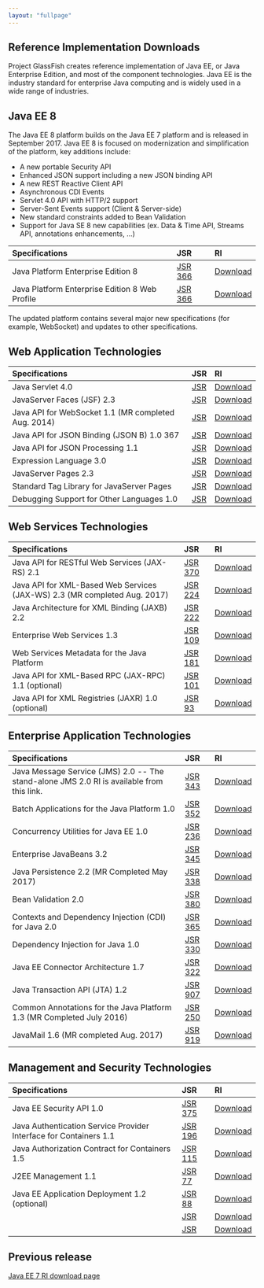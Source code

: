 ```yaml
---
layout: "fullpage"
---
```


## Reference Implementation Downloads ##

Project GlassFish creates reference implementation of Java EE, or Java Enterprise Edition, and most of the component technologies. Java EE is the industry standard for enterprise Java computing and is widely used in a wide range of industries.

## Java EE 8 ##

The Java EE 8 platform builds on the Java EE 7 platform and is released in September 2017.
Java EE 8 is focused on modernization and simplification of the platform, key additions include:
- A new portable Security API
- Enhanced JSON support including a new JSON binding API
- A new REST Reactive Client API
- Asynchronous CDI Events
- Servlet 4.0 API with HTTP/2 support
- Server-Sent Events support (Client & Server-side)
- New standard constraints added to Bean Validation
- Support for Java SE 8 new capabilities (ex. Data & Time API, Streams API, annotations enhancements, ...) 

| Specifications 	|JSR             	|RI       	|
|:---	|:---	|:---	|
| Java Platform Enterprise Edition 8       	| [JSR 366](http://jcp.org/en/jsr/detail?id=366) 	| [Download](http://javaweb.us.oracle.com/java/re/glassfish/5.0/promoted/ri-source-build-final/javaee-ri.zip)|
| Java Platform Enterprise Edition 8 Web Profile |[JSR 366](http://jcp.org/en/jsr/detail?id=366)   	|[Download](http://javaweb.us.oracle.com/java/re/glassfish/5.0/promoted/ri-source-build-final/javaee-ri.zip) |

The updated platform contains several major new specifications (for example, WebSocket) and updates to other specifications.


## Web Application Technologies ##

| Specifications 	|JSR             	|RI       	|
|:---	|:---	|:---	|
|Java Servlet 4.0| [JSR]() | [Download]()|
|JavaServer Faces (JSF) 2.3 | [JSR]() 	| [Download]()|
|Java API for WebSocket 1.1 (MR completed Aug. 2014) | [JSR]() 	| [Download]()|
|Java API for JSON Binding (JSON B) 1.0	367	| [JSR]() 	| [Download]()|
|Java API for JSON Processing 1.1| [JSR]() 	| [Download]()|
|Expression Language 3.0| [JSR]() 	| [Download]()|
|JavaServer Pages 2.3| [JSR]() 	| [Download]()|
|Standard Tag Library for JavaServer Pages| [JSR]() 	| [Download]()|
|Debugging Support for Other Languages 1.0| [JSR]() 	| [Download]()|

## Web Services Technologies ###

| Specifications 	|JSR             	|RI       	|
|:---	|:---	|:---	|
|Java API for RESTful Web Services (JAX-RS) 2.1| [JSR 370]() | [Download]()|
|Java API for XML-Based Web Services (JAX-WS) 2.3 (MR completed Aug. 2017)| [JSR 224]() | [Download]()|
|Java Architecture for XML Binding (JAXB) 2.2| [JSR 222]() | [Download]()|
|Enterprise Web Services 1.3| [JSR 109]() | [Download]()|
|Web Services Metadata for the Java Platform| [JSR 181]() | [Download]()|
|Java API for XML-Based RPC (JAX-RPC) 1.1 (optional)| [JSR 101]() | [Download]()|
|Java API for XML Registries (JAXR) 1.0 (optional)| [JSR 93]() | [Download]()|

## Enterprise Application Technologies ###

| Specifications 	|JSR             	|RI       	|
|:---	|:---	|:---	|
|Java Message Service (JMS) 2.0 -- The stand-alone JMS 2.0 RI is available from this link.| [JSR 343]() | [Download]()|
|Batch Applications for the Java Platform 1.0| [JSR 352]() | [Download]()|
|Concurrency Utilities for Java EE 1.0| [JSR 236]() | [Download]()|
|Enterprise JavaBeans 3.2| [JSR 345]() | [Download]()|
|Java Persistence 2.2 (MR Completed May 2017)| [JSR 338]() | [Download]()|
|Bean Validation 2.0| [JSR 380]() | [Download]()|
|Contexts and Dependency Injection (CDI) for Java 2.0| [JSR 365]() | [Download]()|
|Dependency Injection for Java 1.0| [JSR 330]() | [Download]()|
|Java EE Connector Architecture 1.7| [JSR 322]() | [Download]()|
|Java Transaction API (JTA) 1.2| [JSR 907]() | [Download]()|
|Common Annotations for the Java Platform 1.3 (MR Completed July 2016)| [JSR 250]() | [Download]()|
|JavaMail 1.6 (MR completed Aug. 2017)| [JSR 919]() | [Download]()|

## Management and Security Technologies ###

| Specifications 	|JSR             	|RI       	|
|:---	|:---	|:---	|
|Java EE Security API 1.0| [JSR 375]() | [Download]()|
|Java Authentication Service Provider Interface for Containers 1.1| [JSR 196]() | [Download]()|
|Java Authorization Contract for Containers 1.5| [JSR 115]() | [Download]()|
|J2EE Management 1.1| [JSR 77]() | [Download]()|
|Java EE Application Deployment 1.2 (optional)| [JSR 88]() | [Download]()|
|| [JSR]() | [Download]()|
|| [JSR]() | [Download]()|

## Previous release ###

[Java EE 7 RI download page](xxx)
